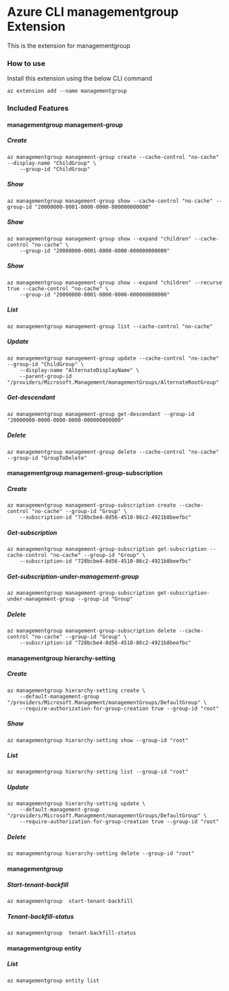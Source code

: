 # Azure CLI managementgroup Extension #
This is the extension for managementgroup

### How to use ###
Install this extension using the below CLI command
```
az extension add --name managementgroup
```

### Included Features ###
#### managementgroup management-group ####
##### Create #####
```
az managementgroup management-group create --cache-control "no-cache" --display-name "ChildGroup" \
    --group-id "ChildGroup" 
```
##### Show #####
```
az managementgroup management-group show --cache-control "no-cache" --group-id "20000000-0001-0000-0000-000000000000"
```
##### Show #####
```
az managementgroup management-group show --expand "children" --cache-control "no-cache" \
    --group-id "20000000-0001-0000-0000-000000000000" 
```
##### Show #####
```
az managementgroup management-group show --expand "children" --recurse true --cache-control "no-cache" \
    --group-id "20000000-0001-0000-0000-000000000000" 
```
##### List #####
```
az managementgroup management-group list --cache-control "no-cache"
```
##### Update #####
```
az managementgroup management-group update --cache-control "no-cache" --group-id "ChildGroup" \
    --display-name "AlternateDisplayName" \
    --parent-group-id "/providers/Microsoft.Management/managementGroups/AlternateRootGroup" 
```
##### Get-descendant #####
```
az managementgroup management-group get-descendant --group-id "20000000-0000-0000-0000-000000000000"
```
##### Delete #####
```
az managementgroup management-group delete --cache-control "no-cache" --group-id "GroupToDelete"
```
#### managementgroup management-group-subscription ####
##### Create #####
```
az managementgroup management-group-subscription create --cache-control "no-cache" --group-id "Group" \
    --subscription-id "728bcbe4-8d56-4510-86c2-4921b8beefbc" 
```
##### Get-subscription #####
```
az managementgroup management-group-subscription get-subscription --cache-control "no-cache" --group-id "Group" \
    --subscription-id "728bcbe4-8d56-4510-86c2-4921b8beefbc" 
```
##### Get-subscription-under-management-group #####
```
az managementgroup management-group-subscription get-subscription-under-management-group --group-id "Group"
```
##### Delete #####
```
az managementgroup management-group-subscription delete --cache-control "no-cache" --group-id "Group" \
    --subscription-id "728bcbe4-8d56-4510-86c2-4921b8beefbc" 
```
#### managementgroup hierarchy-setting ####
##### Create #####
```
az managementgroup hierarchy-setting create \
    --default-management-group "/providers/Microsoft.Management/managementGroups/DefaultGroup" \
    --require-authorization-for-group-creation true --group-id "root" 
```
##### Show #####
```
az managementgroup hierarchy-setting show --group-id "root"
```
##### List #####
```
az managementgroup hierarchy-setting list --group-id "root"
```
##### Update #####
```
az managementgroup hierarchy-setting update \
    --default-management-group "/providers/Microsoft.Management/managementGroups/DefaultGroup" \
    --require-authorization-for-group-creation true --group-id "root" 
```
##### Delete #####
```
az managementgroup hierarchy-setting delete --group-id "root"
```
#### managementgroup  ####
##### Start-tenant-backfill #####
```
az managementgroup  start-tenant-backfill
```
##### Tenant-backfill-status #####
```
az managementgroup  tenant-backfill-status
```
#### managementgroup entity ####
##### List #####
```
az managementgroup entity list
```